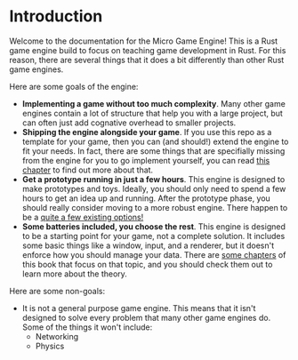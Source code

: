 # Introduction

Welcome to the documentation for the Micro Game Engine! This is a Rust game
engine build to focus on teaching game development in Rust. For this reason,
there are several things that it does a bit differently than other Rust game
engines.

Here are some goals of the engine:

- **Implementing a game without too much complexity**. Many other game engines
  contain a lot of structure that help you with a large project, but can often
  just add cognative overhead to smaller projects.
- **Shipping the engine alongside your game**. If you use this repo as a
  template for your game, then you can (and should!) extend the engine to
  fit your needs. In fact, there are some things that are specifially missing
  from the engine for you to go implement yourself, you can read [this
  chapter](TODO) to find out more about that.
- **Get a prototype running in just a few hours**. This engine is designed to
  make prototypes and toys. Ideally, you should only need to spend a few hours
  to get an idea up and running. After the prototype phase, you should really
  consider moving to a more robust engine. There happen to be a [quite a few
  existing options!](https://arewegameyet.rs/ecosystem/engines/)
- **Some batteries included, you choose the rest**. This engine is designed to
  be a starting point for your game, not a complete solution. It includes
  some basic things like a window, input, and a renderer, but it doesn't enforce
  how you should manage your data. There are [some chapters](TODO) of this book
  that focus on that topic, and you should check them out to learn more about
  the theory.

Here are some non-goals:

- It is not a general purpose game engine. This means that it isn't designed to
  solve every problem that many other game engines do. Some of the things it
  won't include:
    - Networking
    - Physics

